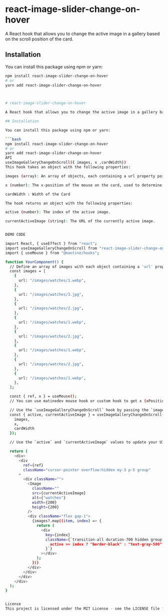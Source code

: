 # react-image-slider-change-on-hover

A React hook that allows you to change the active image in a gallery based on the scroll position of the card.

## Installation

You can install this package using npm or yarn:

````bash
npm install react-image-slider-change-on-hover
# or
yarn add react-image-slider-change-on-hover

 

# react-image-slider-change-on-hover

A React hook that allows you to change the active image in a gallery based on the scroll position of the card.

## Installation

You can install this package using npm or yarn:

```bash
npm install react-image-slider-change-on-hover
# or
yarn add react-image-slider-change-on-hover
API
useImageGalleryChangeOnScroll({ images, x ,cardWidth})
This hook takes an object with the following properties:

images (array): An array of objects, each containing a url property pointing to the image URL.

x (number): The x-position of the mouse on the card, used to determine the active image.

cardWidth : Width of the Card 

The hook returns an object with the following properties:

active (number): The index of the active image.

currentActiveImage (string): The URL of the currently active image.


DEMO CODE

import React, { useEffect } from "react";
import useImageGalleryChangeOnScroll from "react-image-slider-change-on-hover";
import { useMouse } from "@mantine/hooks";

function YourComponent() {
  // Define an array of images with each object containing a 'url' property.
  const images = [
    {
      url: "/images/watches/1.webp",
    },
    {
      url: "/images/watches/3.jpg",
    },
    {
      url: "/images/watches/2.jpg",
    },
    {
      url: "/images/watches/1.webp",
    },
    {
      url: "/images/watches/2.jpg",
    },
    {
      url: "/images/watches/1.webp",
    },
    {
      url: "/images/watches/2.jpg",
    },
    {
      url: "/images/watches/1.webp",
    },
  ];

  const { ref, x } = useMouse();
  // You can use matinedev mouse hook or custom hook to get x (xPositionOfMouse) value of your card

  // Use the `useImageGalleryChangeOnScroll` hook by passing the `images` array and `x` position of the mouse on the card.
  const { active, currentActiveImage } = useImageGalleryChangeOnScroll({
    images,
    x,
    cardWidth
  });

  // Use the `active` and `currentActiveImage` values to update your UI.

  return (
    <div>
      <div
        ref={ref}
        className="cursor-pointer overflow:hidden my-3 p-5 group"
      >
        <div className="">
          <Image
            className=""
            src={currentActiveImage}
            alt={"watches"}
            width={200}
            height={200}
          />
          <div className="flex gap-1">
            {images?.map((item, index) => {
              return (
                <div
                  key={index}
                  className={`transition-all duration-700 hidden group-hover:block border-b-2 w-[100%] ${
                    active >= index ? "border-black" : "text-gray-500"
                  }`}
                ></div>
              );
            })}
          </div>
        </div>
      </div>
    </div>
  );
}


License
This project is licensed under the MIT License - see the LICENSE file for details.
````

